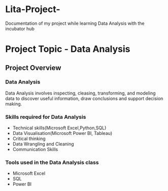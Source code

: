 # Lita-Project-
Documentation of my project while learning Data Analysis with the incubator hub

# Project Topic - Data Analysis 

## Project Overview
### Data Analysis
Data Analysis involves inspecting, cleasing, transforming, and modeling data to discover useful information, draw conclusions and support decision making.

### Skills required for Data Analysis
* Technical skills(Microsoft Excel,Python,SQL)
* Data Visualisation(Microsoft Power BI, Tableau)
* Critical thinking
* Data Wrangling and Cleaning 
* Communication Skills

### Tools used in the Data Analysis class
* Microsoft Excel
* SQL
* Power BI